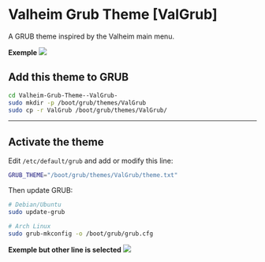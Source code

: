 # Valheim Grub Theme [ValGrub]

A GRUB theme inspired by the Valheim main menu.

**Exemple**
![](resources/Exemple1.png)

## Add this theme to GRUB

```bash
cd Valheim-Grub-Theme--ValGrub-
sudo mkdir -p /boot/grub/themes/ValGrub
sudo cp -r ValGrub /boot/grub/themes/ValGrub/
```

---

## Activate the theme

Edit `/etc/default/grub` and add or modify this line:

```bash
GRUB_THEME="/boot/grub/themes/ValGrub/theme.txt"
```

Then update GRUB:

```bash
# Debian/Ubuntu
sudo update-grub

# Arch Linux
sudo grub-mkconfig -o /boot/grub/grub.cfg
```

**Exemple but other line is selected**
![](resources/Exemple2.png)
